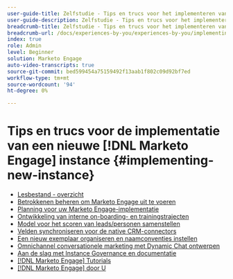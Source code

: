 ```yaml
---
user-guide-title: Zelfstudie - Tips en trucs voor het implementeren van een nieuwe [!DNL Marketo Engage] instance
user-guide-description: Zelfstudie - Tips en trucs voor het implementeren van een nieuwe [!DNL Marketo Engage] instance
breadcrumb-title: Zelfstudie - Tips en trucs voor het implementeren van een nieuwe [!DNL Marketo Engage] instance
breadcrumb-url: /docs/experiences-by-you/experiences-by-you/implementing-new-instance/overview
index: true
role: Admin
level: Beginner
solution: Marketo Engage
auto-video-transcripts: true
source-git-commit: bed599454a75159492f13aab1f802c09d92bf7ed
workflow-type: tm+mt
source-wordcount: '94'
ht-degree: 0%

---
```



# Tips en trucs voor de implementatie van een nieuwe [!DNL Marketo Engage] instance {#implementing-new-instance}

+ [Lesbestand - overzicht](./overview.md)
+ [Betrokkenen beheren om Marketo Engage uit te voeren](./managing-stakeholder-communications.md)
+ [Planning voor uw Marketo Engage-implementatie](./planning-for-new-implementation.md)
+ [Ontwikkeling van interne on-boarding- en trainingstrajecten](./internal-training-roadshow.md)
+ [Model voor het scoren van leads/personen samenstellen](./building-person-scoring-model.md)
+ [Velden synchroniseren voor de native CRM-connectors](./syncing-fields-for-crm-integration.md)
+ [Een nieuw exemplaar organiseren en naamconventies instellen](./organizing-new-instance.md)
+ [Omnichannel conversationele marketing met Dynamic Chat ontwerpen](./designing-omnichannel-conversational-marketing.md)
+ [Aan de slag met Instance Governance en documentatie](./documenting-your-instance.md)
+ [[!DNL Marketo Engage] Tutorials](https://experienceleague.adobe.com/docs/marketo-learn/tutorials/overview.html?lang=en)
+ [[!DNL Marketo Engage] door U](https://experienceleague.adobe.com/en/docs/experiences-by-you/experiences-by-you/marketo-engage/overview)
